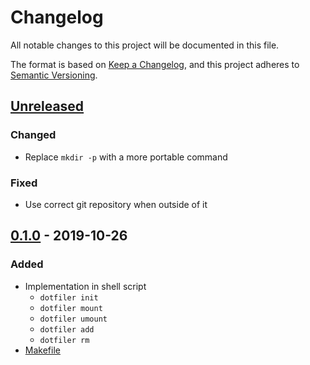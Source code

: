 # Changelog

All notable changes to this project will be documented in this file.

The format is based on [Keep a Changelog](https://keepachangelog.com/en/1.0.0/),
and this project adheres to [Semantic Versioning](https://semver.org/spec/v2.0.0.html).


## [Unreleased]

### Changed

- Replace `mkdir -p` with a more portable command

### Fixed

- Use correct git repository when outside of it


## [0.1.0] - 2019-10-26

### Added

- Implementation in shell script
  - `dotfiler init`
  - `dotfiler mount`
  - `dotfiler umount`
  - `dotfiler add`
  - `dotfiler rm`
- [Makefile]


[unreleased]: https://github.com/aryelgois/dotfiler/compare/v0.1.0...develop
[0.1.0]: https://github.com/aryelgois/dotfiler/compare/initial-commit...v0.1.0

[makefile]: Makefile
